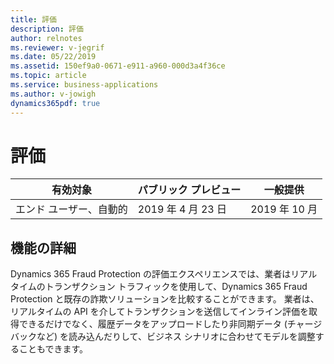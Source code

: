 ```yaml
---
title: 評価
description: 評価
author: relnotes
ms.reviewer: v-jegrif
ms.date: 05/22/2019
ms.assetid: 150ef9a0-0671-e911-a960-000d3a4f36ce
ms.topic: article
ms.service: business-applications
ms.author: v-jowigh
dynamics365pdf: true
---
```

# <a name="evaluate"></a>評価


| 有効対象    |  パブリック プレビュー | 一般提供 | 
| ---------- | ---------- |---------- |
|エンド ユーザー、自動的|2019 年 4 月 23 日| 2019 年 10 月|






## <a name="feature-details"></a>機能の詳細
<!--feature detail start -->
Dynamics 365 Fraud Protection の評価エクスペリエンスでは、業者はリアルタイムのトランザクション トラフィックを使用して、Dynamics 365 Fraud Protection と既存の詐欺ソリューションを比較することができます。 業者は、リアルタイムの API を介してトランザクションを送信してインライン評価を取得できるだけでなく、履歴データをアップロードしたり非同期データ (チャージバックなど) を読み込んだりして、ビジネス シナリオに合わせてモデルを調整することもできます。
<!--feature detail end -->










